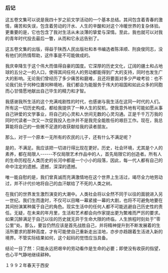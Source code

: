 ### 后记

这五卷文集可以说是我四十岁之前文学活动的一个基本总结。其间包含着青春的激情，痛苦和失误，包含着劳动的汗水、人生的辛酸和对这个冷暖世界的复杂体验。更重要的是，它也包含了我对生活从未淡薄的挚爱与深情。至此，我也就可以对我的青年时代投去最后一瞥，从而和它永远告别了。

这五卷文集的出版，得益于陕西人民出版社和本书编选者陈泽顺、刑良俊同志，没有他们的热情帮助，这件事是不可能做成的。

我庆幸降生于这个伟大而值得自豪的国度。它深厚的历史文化，辽阔的疆土和占地球的五分之一的人口，使得其间任何人的劳动都能得到广大的支持，同时也发生广大的影响。无论我们曾经历了多少痛苦和磨难，且还将要面对多少严峻考验：也不论我们处于何种位置何种境地，我们都会为能服务于伟大的祖国和如此众多的同胞而心甘情愿地献出自己毕生的精力和才智。

我感谢我所生活的这个充满戏剧性的时代，也感谢与我生活在这同一时代的人们。所有这一切历史构成，都给我提供了一种人生的契机，使我意外地有可能如愿从事自己钟爱的文学事业，将自己的心灵和人世间无数的心灵沟通。正是千千万万我的同时代读者一次又一次促我投入也许并不是我完全能胜任的艰巨工作。现在，我总算能将自己的一些微不足道的收获献给我的读者朋友。

那么，对于一个原本一无所有的农民的儿子，还有什么不满足呢？

是的，不满足。我应该把一切进行得比现在更好。历史，社会环境，尤其是个人的素养，都在局限人------不仅局限艺术作品中的人，首先局限它的创造者。所有人的生命历程在人类历史的长河中都是一个小小的段落，因此，每一代人都有自己的命中注定的遗撼。遗撼，深深的遗撼。

唯一能自慰的是，我们曾真诚而充满激情地在这个世界上生活过，竭尽全力地劳动过，并不计代价地将自己的血汗献给了不死的人类之树。

在我们的世界发生激烈演变的大潮中。人类社会将以全然不同于以往的面貌进入另一世纪。我们生而逢时，不仅可以目睹一幕紧接一幕的大剧，也将不可避免地要在其间扮演某种属于自己的角色。现实生活中的任何人都不可能逃避自己历史性的责任。无疑，在未来的年月里，生活和艺术都会向作家提出更为繁难而严厉的要求。如果沉醉满足于自己以往的历史就无异于生命大限的终临，人生旅程时刻处于"零公里"处。那么，要旨仍然应该是首先战胜自己，并将精神提升到不断发展着的生活所要求的那种高度，才有可能使自己重新走出洼地，亦步亦趋跟着生活进入新的境界。不管实际结果如何，这个起码的觉悟应当具备。

结论一目了然：只能永远把艰辛的劳动看作是生命的必要；即使没有收获的指望，也心平气静地继续耕种。

１９９２年春天于西安